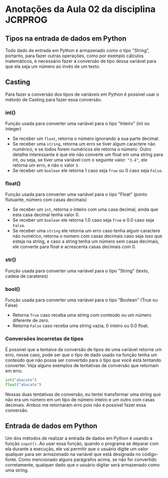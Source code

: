 # Anotações da Aula 02 da disciplina JCRPROG

## Tipos na entrada de dados em Python

Todo dado de entrada em Python é armazenado como o tipo "String", portanto, para fazer outras operações, como por exemplo cálculos matemáticos, é necessário fazer a conversão de tipo dessa variável para que ela seja um número ao invés de um texto.

## Casting

Para fazer a conversão dos tipos de variáveis em Python é possível usar o método de Casting para fazer essa conversão.

### int()

Função usada para converter uma variável para o tipo "Inteiro" (int ou integer)

- Se receber um `float`, retorna o número ignorando a sua parte decimal.
- Se receber uma `string`, retorna um erro se tiver algum caractere não numérico, e se todos forem numéricos ele retorna o número. Outro detalhe interessante é que ele não converte um float em uma string para int, ou seja, se tiver uma variável com o seguinte valor: `"3.4"`, ele retorna um erro, e não o valor `3`.
- Se receber um `boolean` ele retorna 1 caso seja `True` ou 0 caso seja `False`.

### float()

Função usada para converter uma variável para o tipo "Float" (ponto flutuante, número com casas decimais)

- Se receber um `int`, retorna o inteiro com uma casa decimal, ainda que esta casa decimal tenha valor 0.
- Se receber um `boolean` ele retorna 1.0 caso seja `True` e 0.0 caso seja `False`.
- Se receber uma `string` ele retorna um erro caso tenha algum caractere não numérico, retorna o número com casas decimais caso seja isso que esteja na string, e caso a string tenha um número sem casas decimais, ele converte para float e acrescenta casas decimais com 0.

### str()

Função usada para converter uma variável para o tipo "String" (texto, cadeia de carateres)

### bool()

Função usada para converter uma variável para o tipo "Boolean" (True ou False)

- Retorna `True` caso receba uma string com conteúdo ou um número diferente de zero.
- Retorna `False` caso receba uma string vazia, 0 inteiro ou 0.0 float.

### Conversões incorretas de tipos

É possível que a tentaiva da conversão de tipos de uma variável retorne um erro, nesse caso, pode ser que o tipo de dado usado na função tenha um conteúdo que não possa ser convertido para o tipo que você está tentando converter.
Veja alguns exemplos de tentativas de conversão que retornam em erro.

```python
int("abacate")
float("abacate")
```

Nessas duas tentativas de conversão, eu tentei transformar uma string que não era um número em um tipo de número inteiro e um outro com casas decimais. Ambos me retornaram erro pois não é possível fazer essa conversão.


## Entrada de dados em Python

Um dos métodos de realizar a entrada de dados em Python é usando a função `input()`. Ao usar essa função, quando o programa se deparar com ela durante a execução, ele vai permitir que o usuário digite um valor qualquer para ser armazenado na variável que está designada no código-fonte.
Como mencionado alguns parágrafos acima, se não for convertido corretamente, qualquer dado que o usuário digitar será armazenado como uma string.